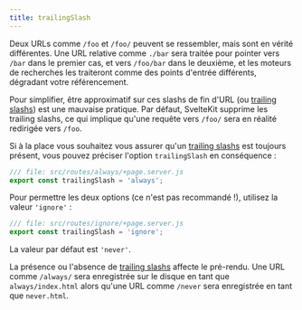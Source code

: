 ```yaml
---
title: trailingSlash
---
```


Deux URLs comme `/foo` et `/foo/` peuvent se ressembler, mais sont en vérité différentes. Une URL relative comme `./bar` sera traitée pour pointer vers `/bar` dans le premier cas, et vers `/foo/bar` dans le deuxième, et les moteurs de recherches les traiteront comme des points d'entrée différents, dégradant votre référencement.

Pour simplifier, être approximatif sur ces slashs de fin d'URL (ou <span class="vo">[trailing slashs](SVELTE_SITE_URL/docs/web#trailing-slash)</span>) est une mauvaise pratique. Par défaut, SvelteKit supprime les trailing slashs, ce qui implique qu'une requête vers `/foo/` sera en réalité redirigée vers `/foo`.

Si à la place vous souhaitez vous assurer qu'un <span class="vo">[trailing slashs](SVELTE_SITE_URL/docs/web#trailing-slash)</span> est toujours présent, vous pouvez préciser l'option `trailingSlash` en conséquence :

```js
/// file: src/routes/always/+page.server.js
export const trailingSlash = 'always';
```

Pour permettre les deux options (ce n'est pas recommandé !), utilisez la valeur `'ignore'` :

```js
/// file: src/routes/ignore/+page.server.js
export const trailingSlash = 'ignore';
```

La valeur par défaut est `'never'`.

La présence ou l'absence de <span class="vo">[trailing slashs](SVELTE_SITE_URL/docs/web#trailing-slash)</span> affecte le pré-rendu. Une URL comme `/always/` sera enregistrée sur le disque en tant que `always/index.html` alors qu'une URL comme `/never` sera enregistrée en tant que `never.html`.

